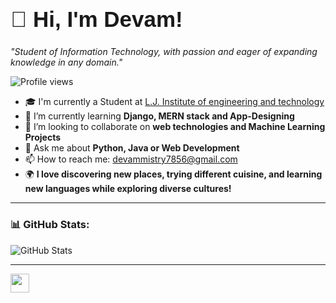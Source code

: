 <h1 style="font-size: 2.5em; font-family: 'Poppins', sans-serif;">👋 Hi, I'm Devam!</h1>

*"Student of Information Technology, with passion and eager of expanding knowledge in any domain."*

![Profile views](https://komarev.com/ghpvc/?username=devammistry&label=Profile%20views&color=0e75b6&style=flat) 

- 🎓 I'm currently a Student at [L.J. Institute of engineering and technology](https://ljku.edu.in/program/engineering-b-e-m-e-10)
- 🌱 I’m currently learning **Django, MERN stack and App-Designing**
- 🤝 I’m looking to collaborate on **web technologies and Machine Learning Projects**
- 💬 Ask me about **Python, Java or Web Development**
- 📫 How to reach me: [devammistry7856@gmail.com](mailto:devammistry7856@gmail.com)
- 🌍 **I love discovering new places, trying different cuisine, and learning new languages while exploring diverse cultures!**

---

### 📊 GitHub Stats:
![GitHub Stats](https://github-readme-stats.vercel.app/api?username=devammistry&show_icons=true&theme=dark)

---

<a href="https://www.linkedin.com/in/devammistry/" target="_blank">
    <img src="https://cdn-icons-png.flaticon.com/512/174/174857.png" width="30" height="30">
</a>
